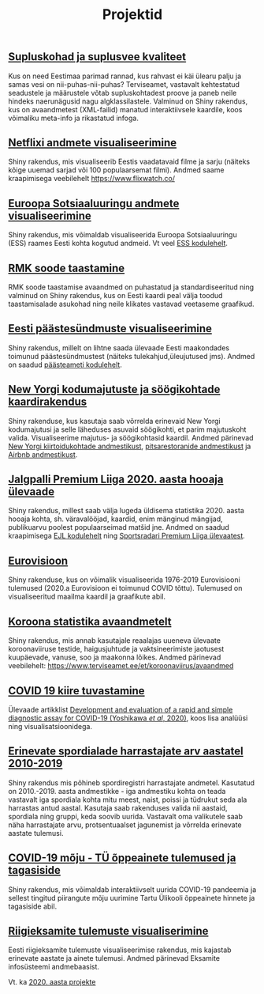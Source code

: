 ﻿---
layout: page
title: Projektid
---

<!--Siia riputatakse üles projektid pärast nende laekumisi.

Projekti juhend on leitav [siit](../projekt_juhend/).
<br><br>-->

## [Supluskohad ja suplusvee kvaliteet](https://rkursus.shinyapps.io/statvis2021_supluskohad/)
Kus on need Eestimaa parimad rannad, kus rahvast ei käi ülearu palju ja samas vesi on nii-puhas-nii-puhas? Terviseamet, vastavalt kehtestatud seadustele ja määrustele võtab supluskohtadest proove ja paneb neile hindeks naerunägusid nagu algklassilastele. Valminud on Shiny rakendus, kus on avaandmetest (XML-failid) manatud interaktiivsele kaardile, koos võimaliku meta-info ja rikastatud infoga.


## [Netflixi andmete visualiseerimine](https://rkursus.shinyapps.io/statvis2021_netflix/)
Shiny rakendus, mis visualiseerib Eestis vaadatavaid filme ja sarju (näiteks kõige uuemad sarjad või 100 populaarsemat filmi). Andmed saame kraapimisega veebilehelt https://www.flixwatch.co/

## [Euroopa Sotsiaaluuringu andmete visualiseerimine](https://rkursus.shinyapps.io/statvis2021_ess/)
Shiny rakendus, mis võimaldab visualiseerida Euroopa Sotsiaaluuringu (ESS) raames Eesti kohta kogutud andmeid. Vt veel [ESS kodulehelt](http://www.europeansocialsurvey.org/).


## [RMK soode taastamine](https://rkursus.shinyapps.io/statvis2021_rmk/)
RMK soode taastamise avaandmed on puhastatud ja standardiseeritud ning valminud on Shiny rakendus, kus on Eesti kaardi peal välja toodud taastamisalade asukohad ning neile klikates vastavad veetaseme graafikud.


## [Eesti päästesündmuste visualiseerimine](https://rkursus.shinyapps.io/statvis2021_paasteamet/)
Shiny rakendus, millelt on lihtne saada ülevaade Eesti maakondades toimunud päästesündmustest (näiteks tulekahjud,üleujutused jms). Andmed on saadud [päästeameti kodulehelt](https://www.rescue.ee/et/paeaestesuendmuste-statistika).


## [New Yorgi kodumajutuste ja söögikohtade kaardirakendus](https://rkursus.shinyapps.io/statvis2021_ny_kodumajutus/)
Shiny rakenduse, kus kasutaja saab võrrelda erinevaid New Yorgi kodumajutusi ja selle läheduses asuvaid söögikohti, et parim majutuskoht valida. Visualiseerime majutus- ja söögikohtasid kaardil. Andmed pärinevad [New Yorgi kiirtoidukohtade andmestikust](https://data.world/datafiniti/fast-food-restaurants-across-america/workspace/file?filename=Datafiniti_Fast_Food_Restaurants.csv), [pitsarestoranide andmestikust](https://www.kaggle.com/datafiniti/pizza-restaurants-and-the-pizza-they-sell?fbclid=IwAR0hDUNMV8KlGML8Wi5BU_KpUcdd2fUT-BiBnNER3xup5N8wsR9B5L35eOE&select=Datafiniti_Pizza_Restaurants_and_the_Pizza_They_Sell_May19.csv) ja [Airbnb andmestikust](https://www.kaggle.com/dgomonov/new-york-city-airbnb-open-data).


## [Jalgpalli Premium Liiga 2020. aasta hooaja ülevaade](https://2pauku.shinyapps.io/projekt/)
Shiny rakendus, millest saab välja lugeda üldisema statistika 2020. aasta hooaja kohta, sh. väravalööjad, kaardid, enim mänginud mängijad, publikuarvu poolest populaarseimad matšid jne. Andmed on saadud kraapimisega [EJL kodulehelt](https://jalgpall.ee/voistlused/52/liigad/calendar?season=2020) ning [Sportsradari Premium Liiga ülevaatest](https://s5.sir.sportradar.com/sportradar/et/1/season/75133/standings).


## [Eurovisioon](https://rkursus.shinyapps.io/statvis2021_eurovisioon/)
Shiny rakenduse, kus on võimalik visualiseerida 1976-2019 Eurovisiooni tulemused (2020.a Eurovisioon ei toimunud COVID tõttu). Tulemused on visualiseeritud maailma kaardil ja graafikute abil.


## [Koroona statistika avaandmetelt](https://rkursus.shinyapps.io/statvis2021_koroona/)
Shiny rakendus, mis annab kasutajale reaalajas uueneva ülevaate koroonaviiruse testide, haigusjuhtude ja vaktsineerimiste jaotusest kuupäevade, vanuse, soo ja maakonna lõikes. Andmed pärinevad veebilehelt: https://www.terviseamet.ee/et/koroonaviirus/avaandmed


## [COVID 19 kiire tuvastamine](http://htmlpreview.github.io/?https://github.com/andmeteadus/2021/blob/master/projektid/covid19_kiire_tuvastamine.html)
Ülevaade artikklist [Development and evaluation of a rapid and simple diagnostic assay for COVID-19 (Yoshikawa _et al_, 2020)](https://journals.plos.org/plosntds/article?id=10.1371/journal.pntd.0008855), koos lisa analüüsi ning visualisatsioonidega.


## [Erinevate spordialade harrastajate arv aastatel 2010-2019](https://rkursus.shinyapps.io/statvis2021_sportimine/)
Shiny rakendus mis põhineb spordiregistri harrastajate andmetel. Kasutatud on 2010.-2019. aasta andmestikke - iga andmestiku kohta on teada vastavalt iga spordiala kohta mitu meest, naist, poissi ja tüdrukut seda ala harrastas antud aastal. Kasutaja saab rakenduses valida nii aastaid, spordiala ning gruppi, keda soovib uurida. Vastavalt oma valikutele saab näha harrastajate arvu, protsentuaalset jagunemist ja võrrelda erinevate aastate tulemusi. 


## [COVID-19 mõju - TÜ õppeainete tulemused ja tagasiside](https://rkursus.shinyapps.io/statvis2021_ty_covid19_moju/)
Shiny rakendus, mis võimaldab interaktiivselt uurida COVID-19 pandeemia ja sellest tingitud piirangute mõju uurimine Tartu Ülikooli õppeainete hinnete ja tagasiside abil.

## [Riigieksamite tulemuste visualiserimine](https://rkursus.shinyapps.io/statvis2021_riigieksamid/)
Eesti riigieksamite tulemuste visualiseerimise rakendus, mis kajastab erinevate aastate ja ainete tulemusi. Andmed pärinevad Eksamite infosüsteemi andmebaasist.

<!--## [Erakondade rahastus]()
Rakendus, mis võimaldav analüüsida erakondadele tehtud annetusi ja kulutusi. Muuhulgas uurida näiteks, kui tugevalt on valimistulemus ja valimiskampaaniaks tehtud kulutused korreleeritud. Andmete allikas: [Erakondade Rahastamise Järelvalve Komisjon](http://www.erjk.ee) ja  [Vabariigi Valimiskomisjon](http://www.vvk.ee).-->

Vt. ka [2020. aasta projekte](https://andmeteadus.github.io/2020/projektid/)

<!--
{% for post in site.posts %}
## [ {{ post.title }} ](..{{ post.url }})
  {{ post.content | strip_html | truncatewords:30}}
  [ (loe edasi) ](..{{ post.url }})
  <br><br>
  
{% endfor %}
-->
